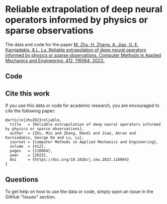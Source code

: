 # Reliable extrapolation of deep neural operators informed by physics or sparse observations

The data and code for the paper [M. Zhu, H. Zhang, A. Jiao, G. E. Karniadakis, & L. Lu. Reliable extrapolation of deep neural operators informed by physics or sparse observations. Computer Methods in Applied Mechanics and Engineering, 412, 116064, 2023.](https://doi.org/10.1016/j.cma.2023.116064).

## Code


## Cite this work

If you use this data or code for academic research, you are encouraged to cite the following paper:

```
@article{zhu2023reliable,
  title   = {Reliable extrapolation of deep neural operators informed by physics or sparse observations},
  author  = {Zhu, Min and Zhang, Handi and Jiao, Anran and Karniadakis, George Em and Lu, Lu},
  journal = {Computer Methods in Applied Mechanics and Engineering},
  volume  = {412},
  pages   = {116064},
  year    = {2023},
  doi     = {https://doi.org/10.1016/j.cma.2023.116064}
}
```

## Questions

To get help on how to use the data or code, simply open an issue in the GitHub "Issues" section.
